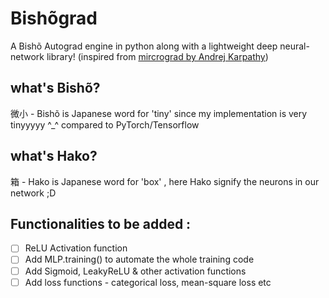 # Bishõgrad

A  Bishõ Autograd engine in python along with a lightweight deep neural-network library! (inspired from [mircrograd by Andrej Karpathy](https://github.com/karpathy/micrograd))

## what's Bishõ?
微小 - Bishõ is Japanese word for 'tiny' since my implementation is very tinyyyyy ^_^ compared to PyTorch/Tensorflow

## what's Hako?
箱 - Hako is Japanese word for 'box' , here Hako signify the neurons in our network ;D

## Functionalities to be added : 
- [ ] ReLU Activation function
- [ ] Add MLP.training() to automate the whole training code
- [ ] Add Sigmoid, LeakyReLU & other activation functions
- [ ] Add loss functions - categorical loss, mean-square loss etc 
